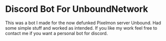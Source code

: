 # Discord Bot For UnboundNetwork

This was a bot I made for the now defunked Pixelmon server Unbound. Had some simple stuff and worked as intended. 
If you like my work feel free to contact me if you want a personal bot for discord. 
